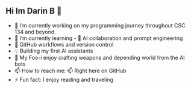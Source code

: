 ## Hi Im Darin B 👋
- 🔭 I’m currently working on my programming journey throughout CSC 134 and beyond.
- 🌱 I’m currently learning - 🤖 AI collaboration and prompt engineering
- 🐙 GitHub workflows and version control
- 💡 Building my first AI assistants
- 🎯 My Foo-i enjoy crafting weapons and depending world from the AI bots
- 📫 How to reach me: 📫 Right here on GitHub
- ⚡ Fun fact: I enjoy reading and traveling 

<!--
**darin-codes/darin-codes** is a ✨ _special_ ✨ repository because its `README.md` (this file) appears on your GitHub profile.
